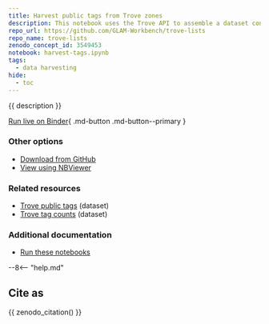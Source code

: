 ```yaml
---
title: Harvest public tags from Trove zones 
description: This notebook uses the Trove API to assemble a dataset containing all public tags added to Trove.
repo_url: https://github.com/GLAM-Workbench/trove-lists
repo_name: trove-lists
zenodo_concept_id: 3549453
notebook: harvest-tags.ipynb
tags:
  - data harvesting
hide:
  - toc
---
```


{{ description }}

[Run live on Binder](https://mybinder.org/v2/gh/GLAM-Workbench/{{repo_name}}/master?urlpath=lab%2Ftree%2F{{notebook}}){ .md-button .md-button--primary }

### Other options

* [Download from GitHub](https://github.com/GLAM-Workbench/{{repo_name}}/blob/master/{{notebook}})
* [View using NBViewer](https://nbviewer.jupyter.org/github/GLAM-Workbench/{{repo_name}}/blob/master/{{notebook}})

### Related resources

* [Trove public tags](trove-public-tags.md) (dataset)
* [Trove tag counts](trove-tag-counts.md) (dataset)

### Additional documentation

* [Run these notebooks](../#run-these-notebooks)

--8<-- "help.md"

## Cite as

{{ zenodo_citation() }}
